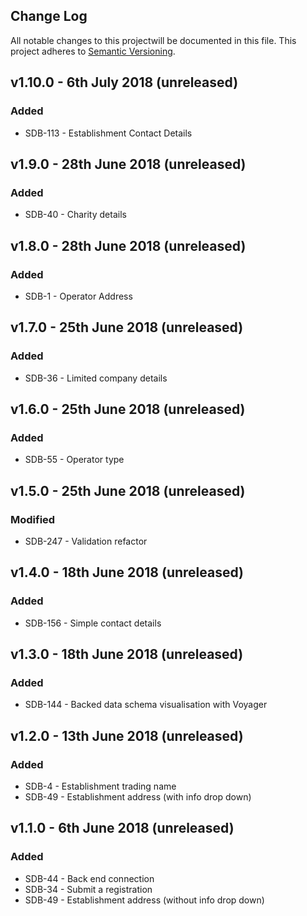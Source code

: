 ## Change Log

All notable changes to this projectwill be documented in this file.
This project adheres to [Semantic Versioning](http://semver.org/).

## v1.10.0 - 6th July 2018 (unreleased)

### Added

- SDB-113 - Establishment Contact Details

## v1.9.0 - 28th June 2018 (unreleased)

### Added

- SDB-40 - Charity details

## v1.8.0 - 28th June 2018 (unreleased)

### Added

- SDB-1 - Operator Address

## v1.7.0 - 25th June 2018 (unreleased)

### Added

- SDB-36 - Limited company details

## v1.6.0 - 25th June 2018 (unreleased)

### Added

- SDB-55 - Operator type

## v1.5.0 - 25th June 2018 (unreleased)

### Modified

- SDB-247 - Validation refactor

## v1.4.0 - 18th June 2018 (unreleased)

### Added

- SDB-156 - Simple contact details

## v1.3.0 - 18th June 2018 (unreleased)

### Added

- SDB-144 - Backed data schema visualisation with Voyager

## v1.2.0 - 13th June 2018 (unreleased)

### Added

- SDB-4 - Establishment trading name
- SDB-49 - Establishment address (with info drop down)

## v1.1.0 - 6th June 2018 (unreleased)

### Added

- SDB-44 - Back end connection
- SDB-34 - Submit a registration
- SDB-49 - Establishment address (without info drop down)
